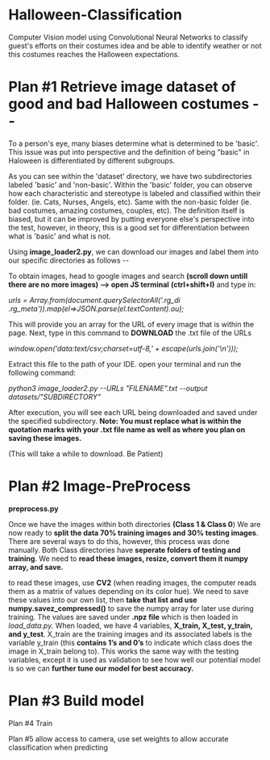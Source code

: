 # Halloween-Classification

Computer Vision model using Convolutional Neural Networks to 
classify guest's efforts on their costumes idea and be able to identify weather or not this costumes reaches the 
Halloween expectations.  

# Plan #1 Retrieve image dataset of good and bad Halloween costumes --

To a person's eye, many biases determine what is determined to be 'basic'. This issue was put into perspective and the definition of being "basic" in Haloween is differentiated by different subgroups.  

As you can see within the 'dataset' directory, we have two subdirectories labeled 'basic' and 'non-basic'. 
Within the 'basic' folder, you can observe how each characteristic and stereotype is labeled and classified within their folder. (ie. Cats, Nurses, Angels, etc). Same with the non-basic folder (ie. bad costumes, amazing costumes, couples, etc). The definition itself is biased, but it can be improved by putting everyone else's perspective into the test, however, in theory, this is a good set for differentiation between what is 'basic' and what is not. 

Using **image_loader2.py**, we can download our images and label them into our specific directories as follows -- 

To obtain images, head to google images and search **(scroll down untill there are no more images) --> open JS terminal** **(ctrl+shift+I)** and type in: 

*urls = Array.from(document.querySelectorAll('.rg_di .rg_meta')).map(el=>JSON.parse(el.textContent).ou);*

This will provide you an array for the URL of every image that is within the page. Next, type in this command to **DOWNLOAD** the .txt file of the URLs 

*window.open('data:text/csv;charset=utf-8,' + escape(urls.join('\n')));*

Extract this file to the path of your IDE. open your terminal and run the following command: 

*python3 image_loader2.py --URLs "FILENAME".txt --output datasets/"SUBDIRECTORY"* 

After execution, you will see each URL being downloaded and saved under the specified subdirectory. **Note: You must replace what is within the quotation marks with your .txt file name as well as where you plan on saving these images.**

(This will take a while to download. Be Patient)


# Plan #2 Image-PreProcess
**preprocess.py**

Once we have the images within both directories **(Class 1 & Class 0**) We are now ready to **split the data 70% training images and 30% testing images**. There are several ways to do this, however, this process was done manually. Both Class directories have **seperate folders of testing and training**. We need to **read these images, resize, convert them it numpy array, and save.** 

to read these images,  use **CV2** (when reading images, the computer reads them as a matrix of values depending on its color hue). We need to save these values into our own list, then **take that list and use numpy.savez_compressed()** to save the numpy array for later use during training. The values are saved under **.npz file** which is then loaded in *load_data.py.* When loaded, we have 4 variables, **X_train, X_test, y_train, and y_test**. X_train are the training images and its associated labels is the variable y_train (this **contains 1’s and 0’s** to indicate which class does the image in X_train belong to). This works the same way with the testing variables, except it is used as validation to see how well our potential model is so we can **further tune our model for best accuracy.** 


# Plan #3 Build model

Plan #4 Train

Plan #5 allow access to camera,  use set weights to allow accurate classification when predicting

